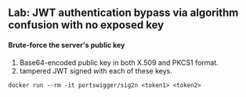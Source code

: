 ## Lab: JWT authentication bypass via algorithm confusion with no exposed key

#### Brute-force the server's public key
1. Base64-encoded public key in both X.509 and PKCS1 format.
2. tampered JWT signed with each of these keys.

```
docker run --rm -it portswigger/sig2n <token1> <token2>
```
